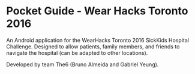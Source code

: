 # Pocket Guide - Wear Hacks Toronto 2016
An Android application for the WearHacks Toronto 2016 SickKids Hospital Challenge. Designed to allow patients, family members, and friends to navigate the hospital (can be adapted to other locations).

Developed by team The6 (Bruno Almeida and Gabriel Yeung).
